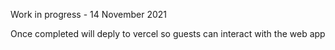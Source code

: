 Work in progress - 14 November 2021

Once completed will deply to vercel so guests can interact with the web app

